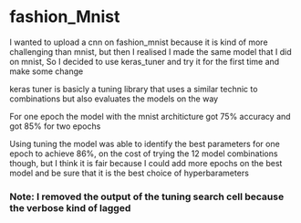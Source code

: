 # fashion_Mnist
I wanted to upload a cnn on fashion_mnist because it is kind of more challenging than mnist, but then I realised I made the same model that I did on mnist, So I decided to use keras_tuner and try it for the first time and make some change

keras tuner is basicly a tuning library that uses a similar technic to combinations but also evaluates the models on the way

For one epoch the model with the mnist architicture got 75% accuracy and got 85% for two epochs

Using tuning the model was able to identify the best parameters for one epoch to achieve 86%, on the cost of trying the 12 model combinations though, but I think it is fair because I could add more epochs on the best model and be sure that it is the best choice of hyperbarameters

### Note: I removed the output of the tuning search cell because the verbose kind of lagged
